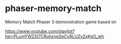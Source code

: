 # phaser-memory-match

Memory Match Phaser 3 demonstration game based on

https://www.youtube.com/playlist?list=PLumYWZ2t7CRuhzvpSeCvRLUZv2xKgO_wh
